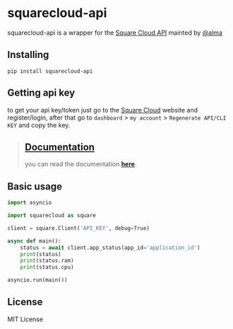 [Square Cloud]: https://squarecloud.app

[Square Cloud API]: https://docs.squarecloud.app/api-reference/

[@alma]: https://github.com/Robert-Nogueira

# squarecloud-api

squarecloud-api is a wrapper for the [Square Cloud API] mainted by [@alma]


## Installing

````
pip install squarecloud-api
````


## Getting api key

to get your api key/token just go to the [Square Cloud] website and
register/login, after that go
to `dashboard` > `my account` > `Regenerate API/CLI KEY` and copy the key.

> ## [Documentation](https://docs.squarecloud.app/sdks/py)
> you can read the documentation [**here**](https://docs.squarecloud.app/sdks/py).

## Basic usage
```python
import asyncio

import squarecloud as square

client = square.Client('API_KEY', debug=True)

async def main():
    status = await client.app_status(app_id='application_id')
    print(status)
    print(status.ram)
    print(status.cpu)

asyncio.run(main())
```

## License

MIT License
